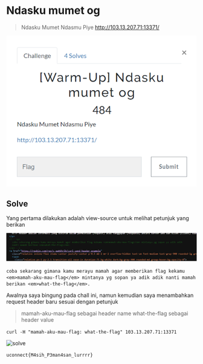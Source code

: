 # Ndasku mumet og

> Ndasku Mumet Ndasmu Piye
http://103.13.207.71:13371/

![chall](images/chall.png)

## Solve

Yang pertama dilakukan adalah view-source untuk melihat petunjuk yang berikan

![source](images/source.png)

``` coba sekarang gimana kamu merayu mamah agar memberikan flag kekamu <em>mamah-aku-mau-flag</em> mintanya yg sopan ya adik adik nanti mamah berikan <em>what-the-flag</em>. ```

Awalnya saya bingung pada chall ini, namun kemudian saya menambahkan request header baru sesuai dengan petunjuk

> mamah-aku-mau-flag sebagai header name
> what-the-flag sebagai header value

``` curl -H "mamah-aku-mau-flag: what-the-flag" 103.13.207.71:13371 ```

![solve](images/solve.png)

```
uconnect{M4sih_P3man4san_lurrrr}
```